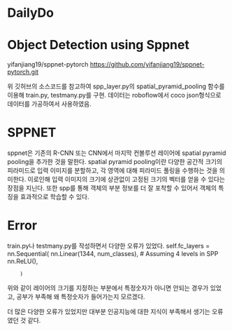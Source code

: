 # DailyDo
# Object Detection using Sppnet

yifanjiang19/sppnet-pytorch
  https://github.com/yifanjiang19/sppnet-pytorch.git

위 깃허브의 소스코드를 참고하여 spp_layer.py의 spatial_pyramid_pooling 함수를 이용해 train.py, testmany.py를 구현.
데이터는 roboflow에서 coco json형식으로 데이터를 가공하여서 사용하였음.


# SPPNET
sppnet은 기존의 R-CNN 또는 CNN에서 마지막 컨볼루션 레이어에 spatial pyramid pooling을 추가한 것을 말한다.
spatial pyramid pooling이란 다양한 공간적 크기의 피라미드로 입력 이미지를 분할하고, 각 영역에 대해 피라미드 풀링을 수행하는 것을 의미한다. 이로인해 입력 이미지의 크기에 상관없이 고정된 크기의 벡터를 얻을 수 있다는 장점을 지닌다.
또한 spp를 통해 객체의 부분 정보를 더 잘 포착할 수 있어서 객체의 특징을 효과적으로 학습할 수 있다.

# Error
train.py나 testmany.py를 작성하면서 다양한 오류가 있었다.
self.fc_layers = nn.Sequential(
            nn.Linear(1344, num_classes),  # Assuming 4 levels in SPP
            nn.ReLU(),
      
        )
위와 같이 레이어의 크기를 지정하는 부분에서 특정숫자가 아니면 안되는 경우가 있었고, 공부가 부족해 왜 특정숫자가 들어가는지 모르겠다.

더 많은 다양한 오류가 있었지만 대부분 인공지능에 대한 지식이 부족해서 생기는 오류였던 것 같다.
